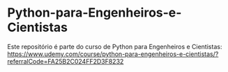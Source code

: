 # Python-para-Engenheiros-e-Cientistas
Este repositório é parte do curso de Python para Engenheiros e Cientistas: https://www.udemy.com/course/python-para-engenheiros-e-cientistas/?referralCode=FA25B2C024FF2D3F8232
